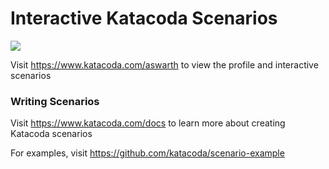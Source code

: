 # Interactive Katacoda Scenarios

[![](http://shields.katacoda.com/katacoda/aswarth/count.svg)](https://www.katacoda.com/aswarth "Get your profile on Katacoda.com")

Visit https://www.katacoda.com/aswarth to view the profile and interactive scenarios

### Writing Scenarios
Visit https://www.katacoda.com/docs to learn more about creating Katacoda scenarios

For examples, visit https://github.com/katacoda/scenario-example
